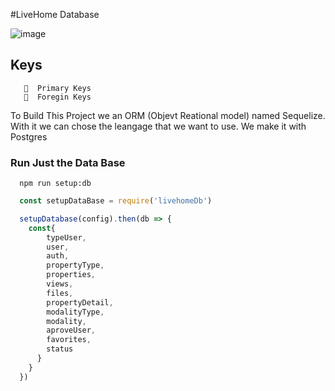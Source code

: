 #LiveHome Database

![image](https://drive.google.com/uc?export=view&id=19pd0I_7hge11wnVqazy1BAE5iTxP2THo)

## Keys

```
   🔶  Primary Keys
   🔺  Foregin Keys
```

To Build This Project we an ORM (Objevt Reational model) named Sequelize. With it we can chose the leangage that we want to use.
We make it with Postgres

### Run Just the Data Base

```
  npm run setup:db
```

```js
  const setupDataBase = require('livehomeDb')

  setupDatabase(config).then(db => {
    const{
        typeUser,
        user,
        auth,
        propertyType,
        properties,
        views,
        files,
        propertyDetail,
        modalityType,
        modality,
        aproveUser,
        favorites,
        status
      }
    }
  })
```
